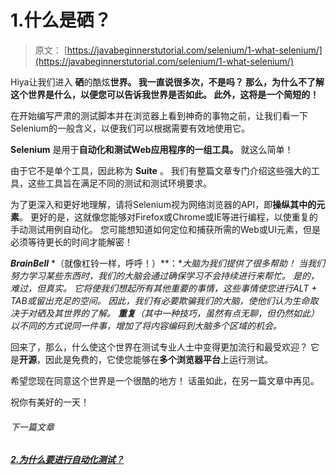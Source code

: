 # 1.什么是硒？

> 原文： [https://javabeginnerstutorial.com/selenium/1-what-selenium/](https://javabeginnerstutorial.com/selenium/1-what-selenium/)

Hiya让我们进入 **硒**的酷炫**世界。 我一直说很多次，不是吗？ 那么，为什么不了解这个世界是什么，以便您可以告诉我世界是否如此。 此外，这将是一个简短的！**

在开始编写严肃的测试脚本并在浏览器上看到神奇的事物之前，让我们看一下Selenium的一般含义，以便我们可以根据需要有效地使用它。

**Selenium** 是用于**自动化和测试Web应用程序的一组工具。** 就这么简单！

由于它不是单个工具，因此称为 **Suite** 。 我们有整篇文章专门介绍这些强大的工具，这些工具旨在满足不同的测试和测试环境要求。

为了更深入和更好地理解，请将Selenium视为网络浏览器的API，即**操纵其中的元素**。 更好的是，这就像您能够对Firefox或Chrome或IE等进行编程，以使重复的手动测试用例自动化。 您可能想知道如何定位和捕获所需的Web或UI元素，但是必须等待更长的时间才能解密！

***BrainBell*** *（就像杠铃一样，呼呼！）**：**大脑为我们提供了很多帮助！ 当我们努力学习某些东西时，我们的大脑会通过确保学习不会持续进行来帮忙。 是的，难过，但真实。 它将使我们想起所有其他重要的事情，这些事情使您进行ALT + TAB或留出充足的空间。 因此，我们有必要欺骗我们的大脑，使他们认为生命取决于对硒及其世界的了解。 **重复**（其中一种技巧，虽然有点无聊，但仍然如此）以不同的方式说同一件事，增加了将内容编码到大脑多个区域的机会。*

回来了，那么，什么使这个世界在测试专业人​​士中变得更加流行和最受欢迎？ 它是**开源**，因此是免费的，它使您能够在**多个浏览器平台**上运行测试。

希望您现在同意这个世界是一个很酷的地方！ 话虽如此，在另一篇文章中再见。

祝你有美好的一天！

###### 下一篇文章

##### [2.为什么要进行自动化测试？](https://javabeginnerstutorial.com/selenium/2-automated-testing/ "2\. Why automated testing?")
